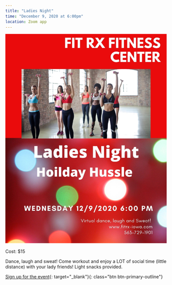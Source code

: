 ```yaml
---
title: "Ladies Night"
time: "December 9, 2020 at 6:00pm"
location: Zoom app
---
```

![Ladies Night - Sept 2020](/assets/images/events/ladiesnight.jpg)

Cost: $15

Dance, laugh and sweat! Come workout and enjoy a LOT of social time (little distance) with your lady friends!  Light snacks provided.

[Sign up for the event](https://app.acuityscheduling.com/schedule.php?owner=16546307&appointmentType=18424784){: target="_blank"}{: class="btn btn-primary-outline"}
